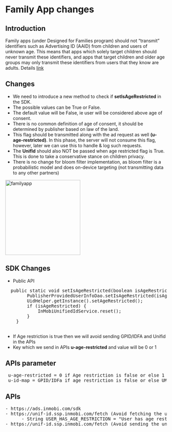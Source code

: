 # Family App changes
## Introduction
Family apps (under Designed for Families program) should not “transmit” identifiers such as Advertising ID (AAID) from children and users of unknown age. This means that apps which solely target children should never transmit these identifiers, and apps that target children and older age groups may only transmit these identifiers from users that they know are adults. 
Details [link](https://support.google.com/googleplay/android-developer/answer/11043825 ) 

## Changes
* We need to introduce a new method to check if **setIsAgeRestricted** in the SDK.
* The possible values can be True or False.
* The default value will be False, ie user will be considered above age of consent.
* There is no common definition of age of consent, it should be determined by publisher based on law of the land.
* This flag should be transmitted along with the ad request as well **(u-age-restricted)**. In this phase, the server will not consume this flag, however, later we can use this to handle & log such requests.
* The **UnifId** should also NOT be passed when age restricted flag is True. This is done to take a conservative stance on children privacy. 
* There is no change for bloom filter implementation, as bloom filter is a probabilistic model and does on-device targeting (not transmitting data to any other partners)


<img width="234" alt="familyapp" src="https://user-images.githubusercontent.com/6571244/157170176-4a7e1235-1cb5-43cc-acb3-a113d40388cd.png">

## SDK Changes
* Public API 
<pre>
  public static void setIsAgeRestricted(boolean isAgeRestricted) {
        PublisherProvidedUserInfoDao.setIsAgeRestricted(isAgeRestricted);
        UidHelper.getInstance().setAgeRestricted();
        if (isAgeRestricted) {
            InMobiUnifiedIdService.reset();
        }
    }
  </pre>
* If Age restriction is true then we will avoid sending GPID/IDFA and Unifid in the APIs
* Key which we send in APIs **u-age-restricted** and value will be 0 or 1

## APIs parameter
<pre>
 u-age-restricted = 0 if Age restriction is false or else 1
 u-id-map = GPID/IDFa if age restriction is false or else UM5(MD5) and O1(SHA1) 
</pre>

## APIs
<pre>
- https://ads.inmobi.com/sdk
- https://unif-id.ssp.inmobi.com/fetch (Avoid fetching the unifid if age restriction is true)
      - String USER_HAS_AGE_RESTRICTION = "User has age restriction";
- https://unif-id.ssp.inmobi.com/fetch (Avoid sending the unifid if age restriction is true)
</pre>


        
